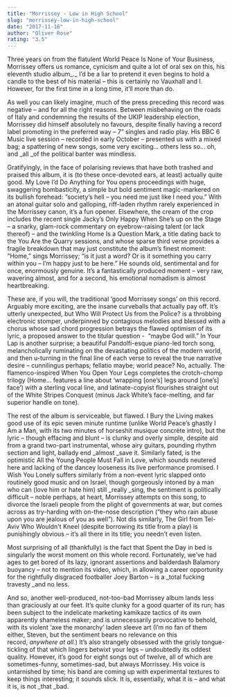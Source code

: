 ```yaml
---
title: "Morrissey - Low in High School"
slug: "morrissey-low-in-high-school"
date: "2017-11-16"
author: "Oliver Rose"
rating: "3.5"
---
```


Three years on from the flatulent World Peace Is None of Your Business, Morrissey offers us romance, cynicism and quite a lot of oral sex on this, his eleventh studio album_._ I’d be a liar to pretend it even begins to hold a candle to the best of his material – this is certainly no Vauxhall and I. However, for the first time in a long time, it’ll more than do.

As well you can likely imagine, much of the press preceding this record was negative – and for all the right reasons. Between misbehaving on the roads of Italy and condemning the results of the UKIP leadership election, Morrissey did himself absolutely no favours, despite finally having a record label promoting in the preferred way – 7” singles and radio play. His BBC 6 Music live session – recorded in early October – presented us with a mixed bag; a spattering of new songs, some very exciting… others less so… oh, and _all _of the political banter was mindless.

Gratifyingly, in the face of polarising reviews that have both trashed and praised this album, it is (to these once-devoted ears, at least) actually quite good. My Love I’d Do Anything for You opens proceedings with huge, swaggering bombasticity, a simple but bold sentiment magic-markered on its bullish forehead: “society’s hell – you need me just like I need you.” With an atonal guitar solo and galloping, riff-laden rhythm rarely experienced in the Morrissey canon, it’s a fun opener. Elsewhere, the cream of the crop includes the recent single Jacky’s Only Happy When She’s up on the Stage – a snarky, glam-rock commentary on eyebrow-raising talent (or lack thereof) – and the twinkling Home Is a Question Mark, a title dating back to the You Are the Quarry sessions, and whose sparse third verse provides a fragile breakdown that may just constitute the album’s finest moment: “Home,” sings Morrissey; “is it just a word? Or is it something you carry within you – I’m happy just to be here.” He sounds old, sentimental and for once, enormously genuine. It’s a fantastically produced moment – very raw, wavering almost, and for a second, his emotional nomadism is almost heartbreaking.

These are, if you will, the traditional ‘good Morrissey songs’ on this record. Arguably more exciting, are the insane curveballs that actually pay off. It’s utterly unexpected, but Who Will Protect Us from the Police? is a throbbing electronic stomper, underpinned by contagious melodies and blessed with a chorus whose sad chord progression betrays the flawed optimism of its lyric, a proposed answer to the titular question -  “maybe God will.” In Your Lap is another surprise; a beautiful Pandolfi-esque piano-led torch song, melancholically ruminating on the devastating politics of the modern world, and then u-turning in the final line of each verse to reveal the true narrative desire – cunnilingus perhaps; fellatio maybe; world peace? No, actually. The flamenco-inspired When You Open Your Legs completes the crotch-chomp trilogy (Home… features a line about ‘wrapping \[one’s\] legs around \[one’s\] face’) with a sterling vocal line, and latinate-copyist flourishes straight out of the White Stripes Conquest (minus Jack White’s face-melting, and far superior handle on tone).

The rest of the album is serviceable, but flawed. I Bury the Living makes good use of its epic seven minute runtime (unlike World Peace’s ghastly I Am a Man, with its two minutes of horseshit musique concrète intro), but the lyric – though effacing and blunt – is clunky and overly simple, despite aid from a grand two-part instrumental, whose airy guitars, pounding rhythm section and light, ballady end _almost _save it. Similarly fated, is the optimistic All the Young People Must Fall in Love, which sounds neutered here and lacking of the dancey looseness its live performance promised. I Wish You Lonely suffers similarly from a non-event lyric slapped onto routinely good music and on Israel, though gorgeously intoned by a man who can (love him or hate him) still _really _sing, the sentiment is politically difficult – noble perhaps, at heart, Morrissey attempts on this song, to divorce the Israeli people from the plight of governments at war, but comes across as try-harding with on-the-nose description (“they who rain abuse upon you are jealous of you as well”). Not dis similarly, The Girl from Tel-Aviv Who Wouldn't Kneel (despite borrowing its title from a play) is punishingly obvious – it’s all there in its title; you needn’t even listen.

Most surprising of all (thankfully) is the fact that Spent the Day in bed is singularly the worst moment on this whole record. Fortunately, we’ve had ages to get bored of its lazy, ignorant assertions and balderdash Balamory buoyancy – not to mention its video, which, in allowing a career opportunity for the rightfully disgraced footballer Joey Barton – is a _total fucking travesty _and no less.

And so, another well-produced, not-too-bad Morrissey album lands less than graciously at our feet. It’s quite clunky for a good quarter of its run; has been subject to the indelicate marketing kamikaze tactics of its own apparently shameless maker; and is unnecessarily provocative to behold, with its violent ‘axe the monarchy’ laden sleeve art (I’m no fan of them either, Steven, but the sentiment bears no relevance on this record, _anywhere at all._) It’s also strangely obsessed with the grisly tongue-tickling of that which lingers betwixt your legs – undoubtedly its oddest quality. However, it’s good for eight songs out of twelve, all of which are sometimes-funny, sometimes-sad, but always Morrissey. His voice is untarnished by time; his band are coming up with experimental textures to keep things interesting; it sounds slick. It is, essentially, what it is – and what it is, is not _that _bad.
